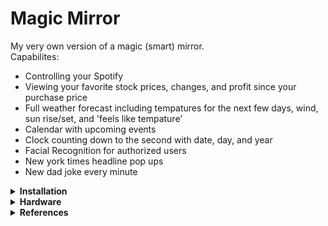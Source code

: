 # Magic Mirror

My very own version of a magic (smart) mirror. <br />
Capabilites:
- Controlling your Spotify
- Viewing your favorite stock prices, changes, and profit since your purchase price
- Full weather forecast including tempatures for the next few days, wind, sun rise/set, and 'feels like tempature'
- Calendar with upcoming events
- Clock counting down to the second with date, day, and year
- Facial Recognition for authorized users
- New york times headline pop ups
- New dad joke every minute


<details>
  <summary><strong>Installation</strong></summary>
  
  **Python**
  ```
  sudo apt update
  sudo apt upgrade -y
  ```
  ```
  sudo apt install python3 python3-pip -y
  python3 --version
  ```
  
  **Libraries**<br />
  ***Magic Mirror***
  
  1.) Download node.js
  ```
  sudo apt-get install -y curl
  ```
  ```
  curl -fsSL https://deb.nodesource.com/setup_22.x -o nodesource_setup.sh
  ```
  ```
  sudo -E bash nodesource_setupsh
  ```
  ```
  sudo apt-get install -y nodejs
  ```
  ```
  node -v
  ```
  
  2.) Check if git is installed by run 'git'
  
  3.) Clone the magic mirror repository
  ```
  git clone https://github.com/MagicMirrorOrg/MagicMirror
  ```
  
  4.) Enter the MagicMirror folder
  ```cd MagicMirror```
  
  5.) Install the application
  ``` npm run install-mm```
  
  6.) Copy the config file
  ```cp config/config.js.sample config/config.js```
  
  7.) Start the application
  ```npm run start```
  ```npm run server```
  
  
  ## Modules
  1.) <a href='https://github.com/lavolp3/MMM-AVStock'>Stock Prices</a><br/>
  2.) <a href='https://github.com/skuethe/MMM-Spotify'>Spotify</a><br/>
  3.) <a href='https://github.com/brucetony/MMM-Dad-Jokes'>Dad Jokes</a><br/>
  4.) <a href='https://github.com/EbenKouao/MMM-SmartTouch'>Smart Touch</a><br/>

</details>

<details>
  <summary><strong>Hardware</strong></summary>

  -  Raspberry Pi 4B (4GB)
  -  Sim card for os and software
  -  <a href='https://www.amazon.com/Akntzcs-Touchscreen-1920x1080P-Secondary-Kickstand/dp/B0C4TCHK1S/ref=sr_1_13?sr=8-13'>Monitor to display smart mirror</a>
  -  <a href='https://www.amazon.com/0-12-Acrylic-See-Through-Mirror-Transparent/dp/B01CZ35YJ6/ref=sr_1_2?sr=8-2'>Acrylic sheet</a>
  -  Wood for mirror frame
  - (Optional) Camera for facial recognition 
</details>

<details>
  <summary><strong>References</strong></summary>
  - <a href='https://www.youtube.com/watch?v=A3TRxFzt7SA'>Youtube ref with product links</a>
</details>

